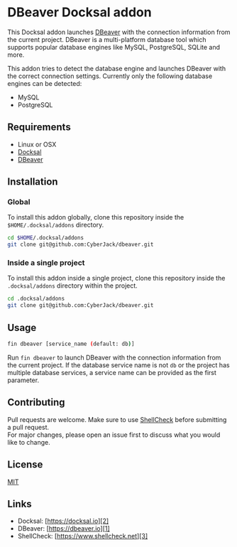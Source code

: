 # DBeaver Docksal addon

This Docksal addon launches [DBeaver][1] with the connection information from the current project.
DBeaver is a multi-platform database tool which supports popular database engines like MySQL, PostgreSQL, SQLite and more. 

This addon tries to detect the database engine and launches DBeaver with the correct connection settings.
Currently only the following database engines can be detected:

* MySQL
* PostgreSQL

## Requirements

* Linux or OSX 
* [Docksal][2]
* [DBeaver][1]

## Installation

### Global

To install this addon globally, clone this repository inside the `$HOME/.docksal/addons` directory.

```bash
cd $HOME/.docksal/addons
git clone git@github.com:CyberJack/dbeaver.git
```

### Inside a single project

To install this addon inside a single project, clone this repository inside the `.docksal/addons` directory within the project. 

```bash
cd .docksal/addons
git clone git@github.com:CyberJack/dbeaver.git
```

## Usage

```bash
fin dbeaver [service_name (default: db)]
```

Run `fin dbeaver` to launch DBeaver with the connection information from the current project. If the database service name is not `db` or the project has multiple database services, a service name can be provided as the first parameter.

## Contributing
Pull requests are welcome. Make sure to use [ShellCheck][3] before submitting a pull request.  
For major changes, please open an issue first to discuss what you would like to change.

## License
[MIT](https://choosealicense.com/licenses/mit/)

## Links

* Docksal: [https://docksal.io][2]
* DBeaver: [https://dbeaver.io][1]
* ShellCheck: [https://www.shellcheck.net][3]

[1]: https://dbeaver.io
[2]: https://docksal.io
[3]: https://www.shellcheck.net